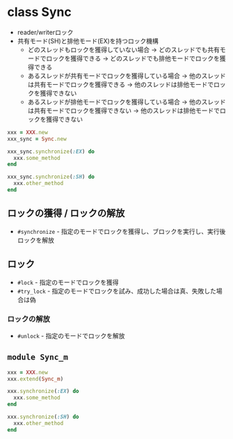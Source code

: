 # class Sync
- reader/writerロック
- 共有モード(SH)と排他モード(EX)を持つロック機構
  - どのスレッドもロックを獲得していない場合
    -> どのスレッドでも共有モードでロックを獲得できる
    -> どのスレッドでも排他モードでロックを獲得できる
  - あるスレッドが共有モードでロックを獲得している場合
    -> 他のスレッドは共有モードでロックを獲得できる
    -> 他のスレッドは排他モードでロックを獲得できない
  - あるスレッドが排他モードでロックを獲得している場合
    -> 他のスレッドは共有モードでロックを獲得できない
    -> 他のスレッドは排他モードでロックを獲得できない

```ruby
xxx = XXX.new
xxx_sync = Sync.new

xxx_sync.synchronize(:EX) do
  xxx.some_method
end

xxx_sync.synchronize(:SH) do
  xxx.other_method
end
```

## ロックの獲得 / ロックの解放
- `#synchronize` - 指定のモードでロックを獲得し、ブロックを実行し、実行後ロックを解放

## ロック
- `#lock` - 指定のモードでロックを獲得
- `#try_lock` - 指定のモードでロックを試み、成功した場合は真、失敗した場合は偽

### ロックの解放
- `#unlock` - 指定のモードでロックを解放

## `module Sync_m`

```ruby
xxx = XXX.new
xxx.extend(Sync_m)

xxx.synchronize(:EX) do
  xxx.some_method
end

xxx.synchronize(:SH) do
  xxx.other_method
end
```
